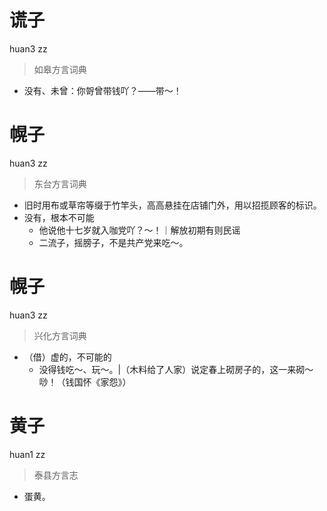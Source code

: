 # 谎子
huan3 zz
> 如皋方言词典
- 没有、未曾：你哿曾带钱吖？——带～！

# 幌子
huan3 zz
> 东台方言词典
- 旧时用布或草帘等缀于竹竿头，高高悬挂在店铺门外，用以招揽顾客的标识。
- 没有，根本不可能
  - 他说他十七岁就入咖党吖？～！｜解放初期有则民谣
  - 二流子，摇膀子，不是共产党来吃～。

# 幌子
huan3 zz
> 兴化方言词典
- （借）虚的，不可能的
  - 没得钱吃～、玩～。|（木料给了人家）说定春上砌房子的，这一来砌～唦！（钱国怀《家怨》）

# 黄子
huan1 zz
> 泰县方言志
- 蛋黄。
